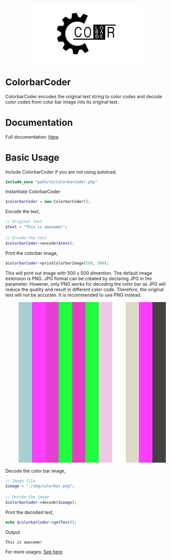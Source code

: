
<p align="center">
	<img src="logo.jpg" width="350" alt="ColorbarCoder" />
</p>

# ColorbarCoder
ColorbarCoder encodes the original text string to color codes and decode color codes from color bar image into its original text.

# Documentation
Full documentation: [Here](http://www.colorbarcoder.com/docs)

# Basic Usage
Include ColorbarCoder if you are not using autoload.

```php
include_once "path/to/ColorbarCoder.php"
```

Instantiate ColorbarCoder

```php
$colorbarCoder = new ColorbarCoder();
```

Encode the text,

```php
// Original text 
$text = "This is awesome!"; 

// Encode the text
$colorbarCoder->encode($text);
```

Print the colorbar image,

```php
$colorbarCoder->printColorbarImage(500, 500);
```

This will print out image with 500 x 500 dimention. The default image extension is PNG. JPG format can be created by declaring JPG in the parameter. However, only PNG works for decoding the color bar as JPG will reduce the quality and result in different color code. Therefore, the original text will not be accurate. It is recommended to use PNG instead.

![alt text](https://github.com/Susros/ColorbarCoder/blob/master/test/img/5603e46d561cef1f6d00bdfebcd77742.png "This is awesome!")

Decode the color bar image,

```php
// Image file
$image = "./img/colorbar.png";

// Decode the image
$colorbarCoder->decode($image);
```

Print the decoded text,

```php
echo $colorbarCoder->getText();
```

Output

```
This is awesome!
```

For more usages: [See here](http://www.colorbarcoder.com/docs/usage)